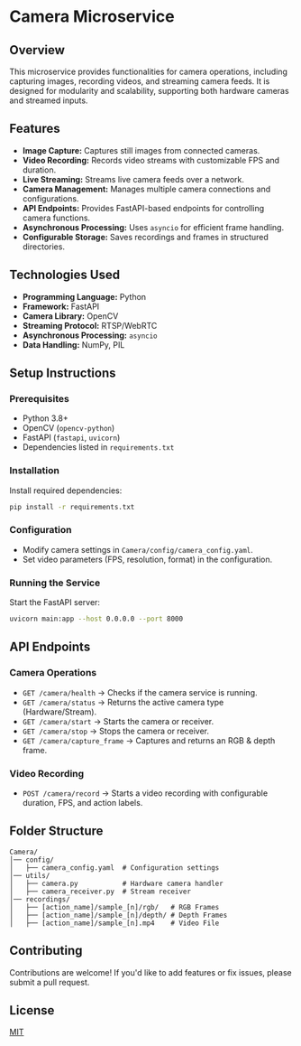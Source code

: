 # Camera Microservice

## Overview

This microservice provides functionalities for camera operations, including capturing images, recording videos, and streaming camera feeds. It is designed for modularity and scalability, supporting both hardware cameras and streamed inputs.

## Features

- **Image Capture:** Captures still images from connected cameras.
- **Video Recording:** Records video streams with customizable FPS and duration.
- **Live Streaming:** Streams live camera feeds over a network.
- **Camera Management:** Manages multiple camera connections and configurations.
- **API Endpoints:** Provides FastAPI-based endpoints for controlling camera functions.
- **Asynchronous Processing:** Uses `asyncio` for efficient frame handling.
- **Configurable Storage:** Saves recordings and frames in structured directories.

## Technologies Used

- **Programming Language:** Python
- **Framework:** FastAPI
- **Camera Library:** OpenCV
- **Streaming Protocol:** RTSP/WebRTC
- **Asynchronous Processing:** `asyncio`
- **Data Handling:** NumPy, PIL

## Setup Instructions

### **Prerequisites**
- Python 3.8+
- OpenCV (`opencv-python`)
- FastAPI (`fastapi`, `uvicorn`)
- Dependencies listed in `requirements.txt`

### **Installation**
Install required dependencies:
```bash
pip install -r requirements.txt
```

### **Configuration**
- Modify camera settings in `Camera/config/camera_config.yaml`.
- Set video parameters (FPS, resolution, format) in the configuration.

### **Running the Service**
Start the FastAPI server:
```bash
uvicorn main:app --host 0.0.0.0 --port 8000
```

## API Endpoints

### **Camera Operations**
- `GET /camera/health` → Checks if the camera service is running.
- `GET /camera/status` → Returns the active camera type (Hardware/Stream).
- `GET /camera/start` → Starts the camera or receiver.
- `GET /camera/stop` → Stops the camera or receiver.
- `GET /camera/capture_frame` → Captures and returns an RGB & depth frame.

### **Video Recording**
- `POST /camera/record` → Starts a video recording with configurable duration, FPS, and action labels.

## Folder Structure

```
Camera/
│── config/
│   ├── camera_config.yaml  # Configuration settings
│── utils/
│   ├── camera.py           # Hardware camera handler
│   ├── camera_receiver.py  # Stream receiver
│── recordings/
│   ├── [action_name]/sample_[n]/rgb/   # RGB Frames
│   ├── [action_name]/sample_[n]/depth/ # Depth Frames
│   ├── [action_name]/sample_[n].mp4    # Video File
```

## Contributing

Contributions are welcome! If you'd like to add features or fix issues, please submit a pull request.

## License

[MIT](LICENSE)
